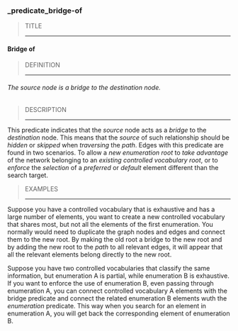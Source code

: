 ### _predicate_bridge-of



> TITLE
> 
> ------

#### Bridge of



> DEFINITION
> 
> ------

###### The source node is a bridge to the destination node.



> DESCRIPTION
> 
> ------

This predicate indicates that the *source* node acts as a *bridge* to the *destination* node. This means that the *source* of such relationship should be *hidden* or *skipped* when *traversing* the *path*. Edges with this predicate are found in two scenarios. To allow a *new enumeration root* to *take advantage* of the network belonging to an *existing controlled vocabulary root*, or to *enforce* the *selection* of a *preferred* or *default* element different than the search target.



> EXAMPLES
> 
> ------

Suppose you have a controlled vocabulary that is exhaustive and has a large number of elements, you want to create a new controlled vocabulary that shares most, but not all the elements of the first enumeration. You normally would need to duplicate the graph nodes and edges and connect them to the new root. By making the old root a bridge to the new root and by adding the new root to the *path* to all relevant edges, it will appear that all the relevant elements belong directly to the new root.

Suppose you have two controlled vocabularies that classify the same information, but enumeration A is partial, while enumeration B is exhaustive. If you want to enforce the use of enumeration B, even passing through enumeration A, you can connect controlled vocabulary A elements with the bridge predicate and connect the related enumeration B elements wuth the *enumeration* predicate. This way when you search for an element in enumeration A, you will get back the corresponding element of enumeration B.